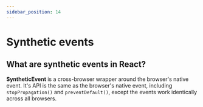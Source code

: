 ```yaml
---
sidebar_position: 14
---
```


# Synthetic events

## What are synthetic events in React?

**SyntheticEvent** is a cross-browser wrapper around
the browser's native event.
It's API is the same as the browser's native event, including
`stopPropagation()` and `preventDefault()`,
except the events work identically across all
browsers.
